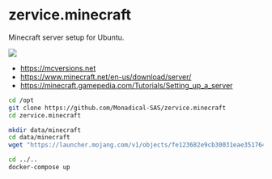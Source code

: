 # zervice.minecraft

Minecraft server setup for Ubuntu.

<img src="https://i.imgur.com/hlo7dde.jpg">

- https://mcversions.net
- https://www.minecraft.net/en-us/download/server/
- https://minecraft.gamepedia.com/Tutorials/Setting_up_a_server

```bash
cd /opt
git clone https://github.com/Monadical-SAS/zervice.minecraft
cd zervice.minecraft

mkdir data/minecraft
cd data/minecraft
wget "https://launcher.mojang.com/v1/objects/fe123682e9cb30031eae351764f653500b7396c9/server.jar"

cd ../..
docker-compose up
```
